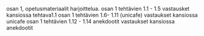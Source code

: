osan 1, opetusmateriaalit harjoittelua.
osan 1 tehtävien 1.1 - 1.5 vastausket kansiossa tehtava1.1
osan 1 tehtävien 1.6- 1.11 (unicafe) vastaukset kansiossa unicafe
osan 1 tehtävien 1.12 - 1.14 anekdootit vastaukset kansiossa anekdootit
